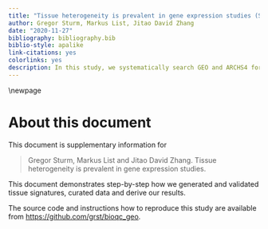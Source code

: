 ```yaml
---
title: "Tissue heterogeneity is prevalent in gene expression studies (Supplementary Information)"
author: Gregor Sturm, Markus List, Jitao David Zhang
date: "2020-11-27"
bibliography: bibliography.bib
biblio-style: apalike
link-citations: yes
colorlinks: yes
description: In this study, we systematically search GEO and ARCHS4 for cases of "tissue heterogeneity". 
---
```


\newpage

# About this document

This document is supplementary information for

> Gregor Sturm, Markus List and Jitao David Zhang. Tissue heterogeneity is prevalent in gene expression studies.  

This document demonstrates step-by-step how we generated and validated
tissue signatures, curated data and derive our results.

The source code and instructions how to reproduce this study
are available from https://github.com/grst/bioqc_geo. 
